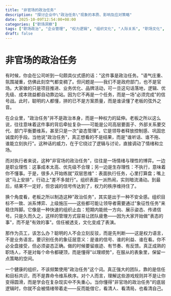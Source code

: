 ```yaml
---
title: "非官场的政治任务"
description: "探讨企业中\"政治任务\"现象的本质、影响及应对策略"
date: 2025-10-09T12:54:00+08:00
categories: ["职场洞察"]
tags: ["职场政治", "企业管理", "权力逻辑", "组织文化", "人际关系", "职场文化", "心理成本", "沟通", "职业发展", "职场关系"]
draft: false
---
```


# 非官场的政治任务

有时候，你会在公司听到一句颇具仪式感的话："这件事是政治任务。"语气庄重、氛围凝重，仿佛此刻空气都变稠了。但问题是——我们不是政府部门，也不是官场。大家做的只是项目推进、业务优化、品牌活动，可一旦这句话落地，逻辑、优先级、成本效益都自动靠边站。因为它不再是一个任务，而是一场"必须完成"的信号战。此时，聪明的人都懂，拼的已不是方案质量，而是谁读懂了老板的弦外之音。

在企业里，"政治任务"并不是政治本身，而是一种权力的延伸。老板之所以这么说，往往意味着这件事的背后牵扯复杂——可能是公司高层要面子、外部关系要交代、部门平衡要维系，甚至只是一次"姿态管理"。它是领导者释放控制感、巩固忠诚度的手段。当他说"政治任务"，真正想看的不是结果，而是"谁听话、谁不拖、谁能立刻执行"。这种话的威力，在于它绕过了逻辑与讨论，直接调动了情绪和立场。

而对执行者来说，这种"非官场的政治任务"，往往是一场情绪与理性的博弈。一边是职业理性：这事成本太高、优先级不合理；另一边是生存理性：不执行，意味着你不懂事。于是，很多人开始练就"双层思维"：表面执行任务，心里打算盘；嘴上说"马上安排"，行动上"差不多就行"。组织表面一派热闹，实则暗流涌动。到最后，结果不一定好，但忠诚的信号传达到了，权力的秩序维持住了。

换个角度看，老板之所以制造这种"政治任务"，其实是出于一种不安全感。组织目标不一致、派系博弈、上级施压——这些都可能让领导者需要通过"象征性任务"来稳住阵脚。它像是一种快速的组织止血：短期内能统一方向、展示姿态、传递信号。只是久而久之，这样的管理方式容易让团队疲惫——因为大家开始做"表态的事"，而不是"有效的事"。信任被透支，文化变成了表演。

那作为员工，该怎么办？聪明的人不会立刻反驳，而是先判断——这是权力语言，不是业务语言。要识别任务的象征层意义：是谁的信号、谁的利益、谁在看。你不必全盘接受，但必须姿态正确。做的时候要留痕迹、有节奏、有反馈。真正成熟的职场人，不是对每个命令都硬顶，而是懂得"以理顺势"，在服从的表象里，保留一点策略的空间。

一个健康的组织，不该频繁使用"政治任务"这个词。真正强大的团队，靠的是信任和目标共识，而不是靠命令维系秩序。对个人而言，理解这些游戏规则并不是让你变得圆滑，而是学会在复杂现实中不失重心。当你懂得"非官场的政治任务"的底层逻辑时，你就不会被情绪带着走——反而能借它，看清人、看清局，也看清自己。